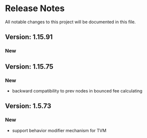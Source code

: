 # Release Notes

All notable changes to this project will be documented in this file.

## Version: 1.15.91

### New


## Version: 1.15.75

### New

- backward compatibility to prev nodes in bounced fee calculating

## Version: 1.5.73

### New

- support behavior modifier mechanism for TVM
